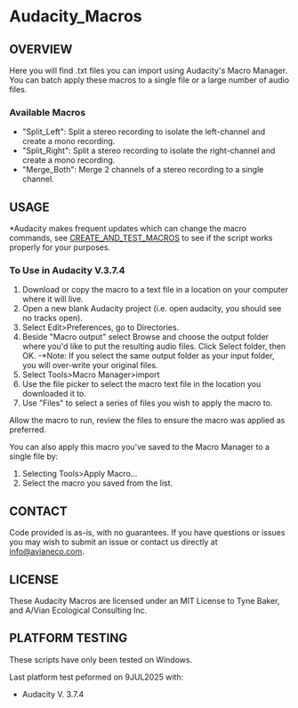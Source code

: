 # Audacity_Macros


## OVERVIEW ##
Here you will find .txt files you can import using Audacity's Macro Manager. You can batch apply these macros to a single file or a large number of audio files. 

### Available Macros ###
- "Split_Left": Split a stereo recording to isolate the left-channel and create a mono recording.
- "Split_Right": Split a stereo recording to isolate the right-channel and create a mono recording.
- "Merge_Both": Merge 2 channels of a stereo recording to a single channel.


## USAGE ##
*Audacity makes frequent updates which can change the macro commands, see [CREATE_AND_TEST_MACROS](CREATE_AND_TEST_MACROS.md) to see if the script works properly for your purposes. 

### To Use in Audacity V.3.7.4 ###

1. Download or copy the macro to a text file in a location on your computer where it will live.
2. Open a new blank Audacity project (i.e. open audacity, you should see no tracks open).
3. Select Edit>Preferences, go to Directories. 
4. Beside "Macro output" select Browse and choose the output folder where you'd like to put the resulting audio files. Click Select folder, then OK.
-*Note: If you select the same output folder as your input folder, you will over-write your original files.
5. Select Tools>Macro Manager>import
6. Use the file picker to select the macro text file in the location you downloaded it to.
7. Use "Files" to select a series of files you wish to apply the macro to.

Allow the macro to run, review the files to ensure the macro was applied as preferred. 

You can also apply this macro you've saved to the Macro Manager to a single file by:
1. Selecting Tools>Apply Macro...
2. Select the macro you saved from the list.

## CONTACT ##
Code provided is as-is, with no guarantees. If you have questions or issues you may wish to submit an issue or contact us directly at info@avianeco.com.

## LICENSE ##
These Audacity Macros are licensed under an MIT License to Tyne Baker, and A/Vian Ecological Consulting Inc.

## PLATFORM TESTING ##
These scripts have only been tested on Windows. 

Last platform test peformed on 9JUL2025 with:
- Audacity V. 3.7.4

